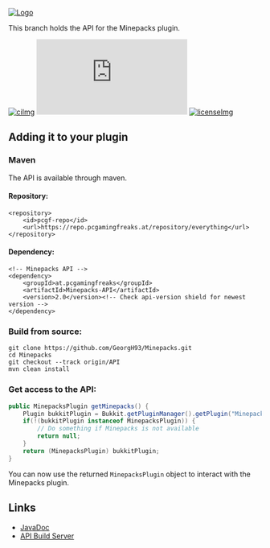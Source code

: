 <!-- Variables (this block will not be visible in the readme -->
[banner]: https://pcgamingfreaks.at/images/minepacks.png
[spigot]: https://www.spigotmc.org/resources/minepacks.19286/
[license]: https://github.com/GeorgH93/Minepacks/blob/master/LICENSE
[licenseImg]: https://img.shields.io/github/license/GeorgH93/Minepacks.svg
[ci]: https://ci.pcgamingfreaks.at/job/Minepacks%20API/
[ciImg]: https://ci.pcgamingfreaks.at/job/Minepacks%20API/badge/icon
[apiVersionImg]: https://img.shields.io/badge/dynamic/xml.svg?label=api-version&query=%2F%2Frelease[1]&url=https%3A%2F%2Frepo.pcgamingfreaks.at%2Frepository%2Fmaven-releases%2Fat%2Fpcgamingfreaks%2FMinepacks-API%2Fmaven-metadata.xml
[apiJavaDoc]: https://ci.pcgamingfreaks.at/job/Minepacks%20API/javadoc/
[apiBuilds]: https://ci.pcgamingfreaks.at/job/Minepacks%20API/
<!-- End of variables block -->

[![Logo][banner]][spigot]

This branch holds the API for the Minepacks plugin.

[![ciImg]][ci] [![apiVersionImg]][apiJavaDoc] [![licenseImg]][license]

## Adding it to your plugin
### Maven
The API is available through maven.
#### Repository:
```
<repository>
	<id>pcgf-repo</id>
	<url>https://repo.pcgamingfreaks.at/repository/everything</url>
</repository>
```
#### Dependency:
```
<!-- Minepacks API -->
<dependency>
    <groupId>at.pcgamingfreaks</groupId>
    <artifactId>Minepacks-API</artifactId>
    <version>2.0</version><!-- Check api-version shield for newest version -->
</dependency>
```

### Build from source:
```
git clone https://github.com/GeorgH93/Minepacks.git
cd Minepacks
git checkout --track origin/API
mvn clean install
```

### Get access to the API:
```java
public MinepacksPlugin getMinepacks() {
    Plugin bukkitPlugin = Bukkit.getPluginManager().getPlugin("Minepacks");
    if(!(bukkitPlugin instanceof MinepacksPlugin)) {
    	// Do something if Minepacks is not available
        return null;
    }
    return (MinepacksPlugin) bukkitPlugin;
}
```
You can now use the returned `MinepacksPlugin` object to interact with the Minepacks plugin.

## Links
* [JavaDoc][apiJavaDoc]
* [API Build Server][apiBuilds]

